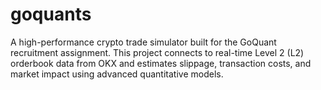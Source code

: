 # goquants
A high-performance crypto trade simulator built for the GoQuant recruitment assignment. This project connects to real-time Level 2 (L2) orderbook data from OKX and estimates slippage, transaction costs, and market impact using advanced quantitative models.
